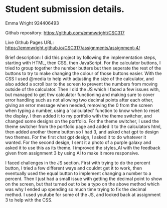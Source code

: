 # Student submission details.


Emma Wright
924406493

Github repository: https://github.com/emmwright/CSC317 

Live Github Pages URL: https://emmwright.github.io/CSC317/assignments/assignment-4/

Brief description:
I did this project by following the implementation steps, starting with HTML, then CSS, then JavaScript. For the calculator buttons, I tried to group together the number butters but then seperate the rest of the buttons to try to make changing the colour of those buttons easier. With the CSS I used @media to help with adjusting the size of the calculator, and also added a scroll bar to the screen to prevent the numbers from moving outside of the calculator. Then I did the JS which I faced a few issues with, but managed to get thw calculator functioning and making sure to cover error handling such as not allowing two decimal points after each other, giving an error message when needed, removing the 0 from the screen when typing a number, using a 'calculated' function to know when to reset the display. I then added it to my portfolio with the theme switcher, and changed some designs on the portfolio. 
For the theme switcher, I used the theme switcher from the portfolio page and added it to the calculators html, then added another theme button so I had 3, and asked chat gpt to design two themes. For the first chat gpt design, I asked it to do whatever it wanted. For the second design, I sent it a photo of a purple galaxy and asked it to use this as its theme. 
I improved the styles_AI with the feedback given from assignment 3 by using AI to make it more responsive.

I faced challenges in the JS section. First with trying to do the percent button, I tried a few different ways and couldnt get it to work, then eventually used the equal button to implement changing a number to a percent. Then I just had a small issue with getting the decimal point to show on the screen, but that turned out to be a typo on the above method which was why I ended up spending so much time trying to fix the decimal method.
I used youtube for some of the JS, and looked back at assignment 3 to help with the CSS.



